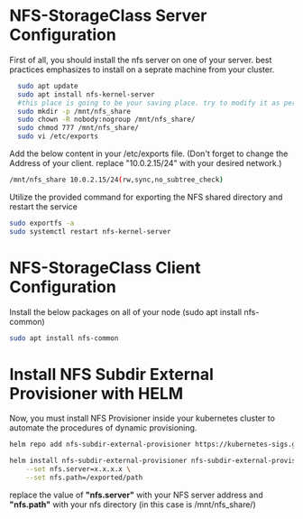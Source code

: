 
# NFS-StorageClass Server Configuration

First of all, you should install the nfs server on one of your server. best practices emphasizes to install on a seprate machine from your cluster.


```bash
  sudo apt update
  sudo apt install nfs-kernel-server
  #this place is going to be your saving place. try to modify it as per your case.
  sudo mkdir -p /mnt/nfs_share
  sudo chown -R nobody:nogroup /mnt/nfs_share/
  sudo chmod 777 /mnt/nfs_share/
  sudo vi /etc/exports
```


Add the below content in your /etc/exports file. (Don't forget to change the Address of your client. replace "10.0.2.15/24" with your desired network.)
```bash
/mnt/nfs_share 10.0.2.15/24(rw,sync,no_subtree_check)
```
Utilize the provided command for exporting the NFS shared directory and restart the service
 ```bash
 sudo exportfs -a
 sudo systemctl restart nfs-kernel-server
 ```


# NFS-StorageClass Client Configuration
Install the below packages on all of your node (sudo apt install nfs-common)

```bash
sudo apt install nfs-common
```

# Install NFS Subdir External Provisioner with HELM
Now, you must install NFS Provisioner inside your kubernetes cluster to automate the procedures of dynamic provisioning.
```bash
helm repo add nfs-subdir-external-provisioner https://kubernetes-sigs.github.io/nfs-subdir-external-provisioner/

helm install nfs-subdir-external-provisioner nfs-subdir-external-provisioner/nfs-subdir-external-provisioner \
    --set nfs.server=x.x.x.x \
    --set nfs.path=/exported/path
```
replace the value of **"nfs.server"** with your NFS server address and **"nfs.path"** with your nfs directory (in this case is /mnt/nfs_share/)
